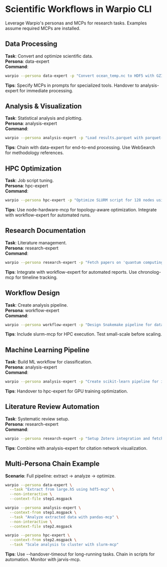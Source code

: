 # Scientific Workflows in Warpio CLI

Leverage Warpio's personas and MCPs for research tasks. Examples assume required MCPs are installed.

## Data Processing

**Task**: Convert and optimize scientific data.  
**Persona**: data-expert  
**Command**:

```bash
warpio --persona data-expert -p "Convert ocean_temp.nc to HDF5 with GZIP compression, 100x100 chunks. Use hdf5-mcp."
```

**Tips**: Specify MCPs in prompts for specialized tools. Handover to analysis-expert for immediate processing.

## Analysis & Visualization

**Task**: Statistical analysis and plotting.  
**Persona**: analysis-expert  
**Command**:

```bash
warpio --persona analysis-expert -p "Load results.parquet with parquet-mcp, compute stats, create heatmap with plot-mcp."
```

**Tips**: Chain with data-expert for end-to-end processing. Use WebSearch for methodology references.

## HPC Optimization

**Task**: Job script tuning.  
**Persona**: hpc-expert  
**Command**:

```bash
warpio --persona hpc-expert -p "Optimize SLURM script for 128 nodes using slurm-mcp and darshan-mcp for profiling."
```

**Tips**: Use node-hardware-mcp for topology-aware optimization. Integrate with workflow-expert for automated runs.

## Research Documentation

**Task**: Literature management.  
**Persona**: research-expert  
**Command**:

```bash
warpio --persona research-expert -p "Fetch papers on 'quantum computing' with arxiv-mcp, generate LaTeX summary."
```

**Tips**: Integrate with workflow-expert for automated reports. Use chronolog-mcp for timeline tracking.

## Workflow Design

**Task**: Create analysis pipeline.  
**Persona**: workflow-expert  
**Command**:

```bash
warpio --persona workflow-expert -p "Design Snakemake pipeline for data processing using jarvis-mcp."
```

**Tips**: Include slurm-mcp for HPC execution. Test small-scale before scaling.

## Machine Learning Pipeline

**Task**: Build ML workflow for classification.  
**Persona**: analysis-expert  
**Command**:

```bash
warpio --persona analysis-expert -p "Create scikit-learn pipeline for image classification, use pandas-mcp for data prep."
```

**Tips**: Handover to hpc-expert for GPU training optimization.

## Literature Review Automation

**Task**: Systematic review setup.  
**Persona**: research-expert  
**Command**:

```bash
warpio --persona research-expert -p "Setup Zotero integration and fetch papers on AI in HPC using arxiv-mcp."
```

**Tips**: Combine with analysis-expert for citation network visualization.

## Multi-Persona Chain Example

**Scenario**: Full pipeline: extract → analyze → optimize.

```bash
warpio --persona data-expert \
  --task "Extract from large.h5 using hdf5-mcp" \
  --non-interactive \
  --context-file step1.msgpack

warpio --persona analysis-expert \
  --context-from step1.msgpack \
  --task "Analyze extracted data with pandas-mcp" \
  --non-interactive \
  --context-file step2.msgpack

warpio --persona hpc-expert \
  --context-from step2.msgpack \
  --task "Scale analysis to cluster with slurm-mcp"
```

**Tips**: Use --handover-timeout for long-running tasks. Chain in scripts for automation. Monitor with jarvis-mcp.
